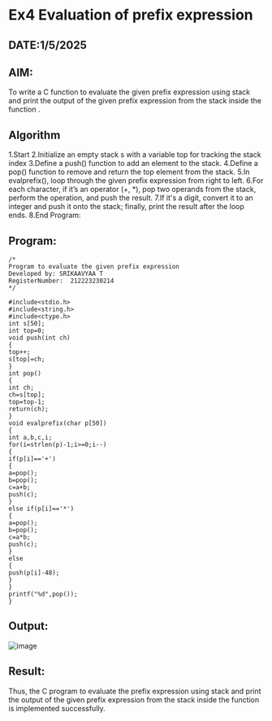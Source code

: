 # Ex4 Evaluation of prefix expression
## DATE:1/5/2025
## AIM:
To write a C function to evaluate the given prefix expression using stack and print the output of the given prefix expression from the stack inside the function . 

## Algorithm

1.Start
2.Initialize an empty stack s with a variable top for tracking the stack index
3.Define a push() function to add an element to the stack.
4.Define a pop() function to remove and return the top element from the stack.
5.In evalprefix(), loop through the given prefix expression from right to left.
6.For each character, if it’s an operator (+, *), pop two operands from the stack, perform the operation, and push the result.
7.If it's a digit, convert it to an integer and push it onto the stack; finally, print the result after the loop ends.
8.End
Program:
## Program:
```
/*
Program to evaluate the given prefix expression
Developed by: SRIKAAVYAA T
RegisterNumber:  212223230214
*/

#include<stdio.h>
#include<string.h>
#include<ctype.h>
int s[50];
int top=0;
void push(int ch)
{
top++;
s[top]=ch;
}
int pop()
{
int ch;
ch=s[top];
top=top-1;
return(ch);
}
void evalprefix(char p[50])
{
int a,b,c,i;
for(i=strlen(p)-1;i>=0;i--)
{
if(p[i]=='+')
{
a=pop();
b=pop();
c=a+b;
push(c);
}
else if(p[i]=='*')
{
a=pop();
b=pop();
c=a*b;
push(c);
}
else
{
push(p[i]-48);
}
}
printf("%d",pop());
}

```

## Output:

![image](https://github.com/user-attachments/assets/a8b066df-84fd-4f82-a578-929a01dbae05)


## Result:
Thus, the C program to evaluate the prefix expression using stack and print the output of the given prefix expression from the stack inside the function is implemented successfully.
